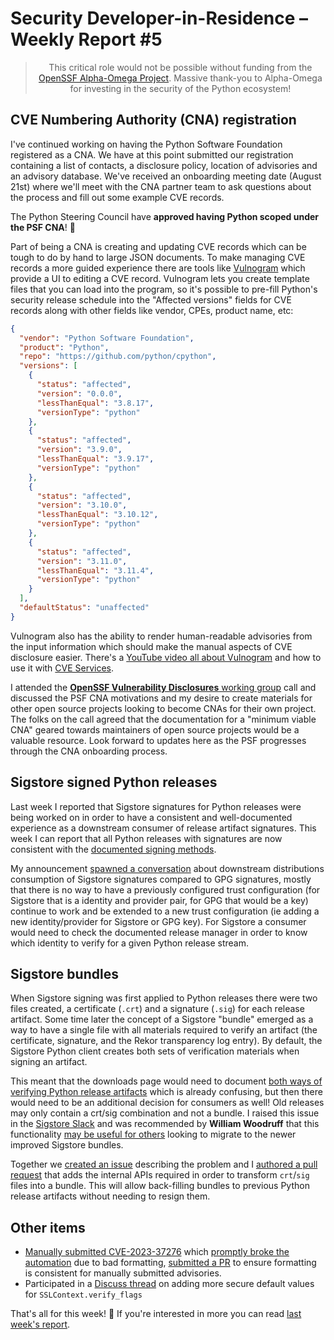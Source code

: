 # Security Developer-in-Residence – Weekly Report #5

<blockquote>
  <center>This critical role would not be possible without funding from the <a href="https://alpha-omega.dev">OpenSSF Alpha-Omega Project</a>.
  Massive thank-you to Alpha-Omega for investing in the security of the Python ecosystem!</center>
</blockquote>

## CVE Numbering Authority (CNA) registration

I've continued working on having the Python Software Foundation registered as a CNA. We have at this
point submitted our registration containing a list of contacts, a disclosure policy, location of
advisories and an advisory database. We've received an onboarding meeting date (August 21st) where
we'll meet with the CNA partner team to ask questions about the process and fill out some example CVE records.

The Python Steering Council have **approved having Python scoped under the PSF CNA**! 🥳

Part of being a CNA is creating and updating CVE records which can be tough to do by hand to large JSON documents.
To make managing CVE records a more guided experience there are tools like [Vulnogram](https://github.com/Vulnogram/Vulnogram)
which provide a UI to editing a CVE record. Vulnogram lets you create template files that you can load into
the program, so it's possible to pre-fill Python's security release schedule into the "Affected versions"
fields for CVE records along with other fields like vendor, CPEs, product name, etc:

```json
{
  "vendor": "Python Software Foundation",
  "product": "Python",
  "repo": "https://github.com/python/cpython",
  "versions": [
    {
      "status": "affected",
      "version": "0.0.0",
      "lessThanEqual": "3.8.17",
      "versionType": "python"
    },
    {
      "status": "affected",
      "version": "3.9.0",
      "lessThanEqual": "3.9.17",
      "versionType": "python"
    },
    {
      "status": "affected",
      "version": "3.10.0",
      "lessThanEqual": "3.10.12",
      "versionType": "python"
    },
    {
      "status": "affected",
      "version": "3.11.0",
      "lessThanEqual": "3.11.4",
      "versionType": "python"
    }
  ],
  "defaultStatus": "unaffected"
}
```

Vulnogram also has the ability to render human-readable advisories from the input information which should make the manual
aspects of CVE disclosure easier. There's a [YouTube video all about Vulnogram](https://www.youtube.com/watch?v=o3V-fmQpC0o)
and how to use it with [CVE Services](https://www.cve.org/AllResources/CveServices).

I attended the [**OpenSSF Vulnerability Disclosures** working group](https://github.com/ossf/wg-vulnerability-disclosures)
call and discussed the PSF CNA motivations and my desire to create materials for other open source projects looking to become CNAs for their own project.
The folks on the call agreed that the documentation for a "minimum viable CNA" geared towards maintainers of open source projects would be
a valuable resource. Look forward to updates here as the PSF progresses through the CNA onboarding process.

## Sigstore signed Python releases

Last week I reported that Sigstore signatures for Python releases were being worked on in order to have a consistent
and well-documented experience as a downstream consumer of release artifact signatures. This week I can report that
all Python releases with signatures are now consistent with the [documented signing methods](https://www.python.org/download/sigstore).

My announcement [spawned a conversation](https://fosstodon.org/@sethmlarson/110781155153378648) about downstream distributions consumption of Sigstore signatures
compared to GPG signatures, mostly that there is no way to have a previously configured trust configuration (for Sigstore that is a identity and provider pair,
for GPG that would be a key) continue to work and be extended to a new trust configuration (ie adding a new identity/provider for Sigstore or GPG key).
For Sigstore a consumer would need to check the documented release manager in order to know which identity to verify for a given Python release stream.

## Sigstore bundles

When Sigstore signing was first applied to Python releases there were two files created, a certificate (`.crt`) and a signature (`.sig`)
for each release artifact. Some time later the concept of a Sigstore "bundle" emerged as a way to have a single file with all materials
required to verify an artifact (the certificate, signature, and the Rekor transparency log entry). By default, the Sigstore Python client
creates both sets of verification materials when signing an artifact.

This meant that the downloads page would need to document [both ways of verifying Python release artifacts](https://github.com/python/pythondotorg/issues/2285)
which is already confusing, but then there would need to be an additional decision for consumers as well! Old releases may only contain a crt/sig combination
and not a bundle. I raised this issue in the [Sigstore Slack](https://www.sigstore.dev/community) and was recommended by **William Woodruff** that this
functionality [may be useful for others](https://github.com/sigstore/sigstore-python/issues/718#issuecomment-1654048226) looking to migrate to the newer improved Sigstore bundles.

Together we [created an issue](https://github.com/sigstore/sigstore-python/issues/718) describing the problem and I [authored a pull request](https://github.com/sigstore/sigstore-python/pull/719) that adds the internal APIs
required in order to transform `crt`/`sig` files into a bundle. This will allow back-filling bundles to previous Python release artifacts without needing to resign them.

## Other items

* [Manually submitted CVE-2023-37276](https://github.com/pypa/advisory-database/pull/134) which [promptly broke the automation](https://github.com/pypa/advisory-database/pull/135) due to bad formatting, [submitted a PR](https://github.com/pypa/advisory-database/pull/137) to ensure formatting is consistent for manually submitted advisories.
* Participated in a [Discuss thread](https://discuss.python.org/t/ssl-changing-the-default-sslcontext-verify-flags/30230) on adding more secure default values for `SSLContext.verify_flags`

That's all for this week! 👋 If you're interested in more you can read [last week's report](http://sethmlarson.dev/security-developer-in-residence-weekly-report-4).
